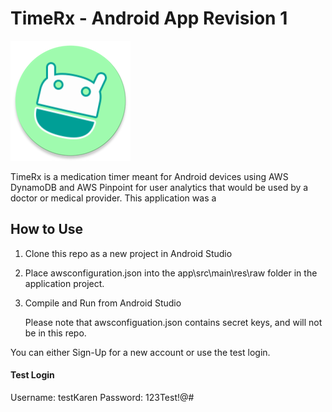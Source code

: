 # TimeRx - Android App Revision 1


![Logo](https://github.com/KCamaso/SeniorProjectRev1/blob/master/app/src/main/res/mipmap-xxxhdpi/ic_launcher_round.png)

TimeRx is a medication timer meant for Android devices using AWS DynamoDB and AWS Pinpoint for user analytics that would be used by a doctor or medical provider.
This application was a 
## How to Use

1. Clone this repo as a new project in Android Studio
2. Place awsconfiguration.json into the app\src\main\res\raw folder in the application project.
3. Compile and Run from Android Studio

   Please note that awsconfiguation.json contains secret keys, and will not be in this repo.

You can either Sign-Up for a new account or use the test login.



#### Test Login

Username: testKaren
Password: 123Test!@#
